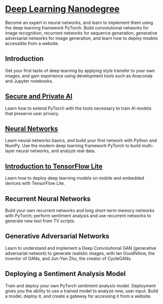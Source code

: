 # [Deep Learning Nanodegree](https://www.udacity.com/course/deep-learning-nanodegree--nd101)
Become an expert in neural networks, and learn to implement them using the deep learning framework PyTorch. Build convolutional networks for image recognition, recurrent networks for sequence generation, generative adversarial networks for image generation, and learn how to deploy models accessible from a website.

## Introduction
Get your first taste of deep learning by applying style transfer to your own images, and gain experience using development tools such as Anaconda and Jupyter notebooks.

## [Secure and Private AI](https://www.udacity.com/course/ud185)
Learn how to extend PyTorch with the tools necessary to train AI models that preserve user privacy.

## [Neural Networks](https://www.udacity.com/course/ud188)
Learn neural networks basics, and build your first network with Python and NumPy. Use the modern deep learning framework PyTorch to build multi-layer neural networks, and analyze real data.

## [Introduction to TensorFlow Lite](https://www.udacity.com/course/ud190)
Learn how to deploy deep learning models on mobile and embedded devices with TensorFlow Lite.

## Recurrent Neural Networks
Build your own recurrent networks and long short-term memory networks with PyTorch; perform sentiment analysis and use recurrent networks to generate new text from TV scripts.

## Generative Adversarial Networks
Learn to understand and implement a Deep Convolutional GAN (generative adversarial network) to generate realistic images, with Ian Goodfellow, the inventor of GANs, and Jun-Yan Zhu, the creator of CycleGANs.

## Deploying a Sentiment Analysis Model
Train and deploy your own PyTorch sentiment analysis model. Deployment gives you the ability to use a trained model to analyze new, user input. Build a model, deploy it, and create a gateway for accessing it from a website.
